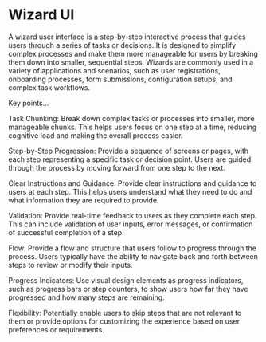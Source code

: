 # Wizard UI

A wizard user interface is a step-by-step interactive process that guides users through a series of tasks or decisions. It is designed to simplify complex processes and make them more manageable for users by breaking them down into smaller, sequential steps. Wizards are commonly used in a variety of applications and scenarios, such as user registrations, onboarding processes, form submissions, configuration setups, and complex task workflows.

Key points…

Task Chunking: Break down complex tasks or processes into smaller, more manageable chunks. This helps users focus on one step at a time, reducing cognitive load and making the overall process easier.

Step-by-Step Progression: Provide a sequence of screens or pages, with each step representing a specific task or decision point. Users are guided through the process by moving forward from one step to the next.

Clear Instructions and Guidance: Provide clear instructions and guidance to users at each step. This helps users understand what they need to do and what information they are required to provide.

Validation: Provide real-time feedback to users as they complete each step. This can include validation of user inputs, error messages, or confirmation of successful completion of a step.

Flow: Provide a flow and structure that users follow to progress through the process. Users typically have the ability to navigate back and forth between steps to review or modify their inputs.

Progress Indicators: Use visual design elements as progress indicators, such as progress bars or step counters, to show users how far they have progressed and how many steps are remaining.

Flexibility: Potentially enable users to skip steps that are not relevant to them or provide options for customizing the experience based on user preferences or requirements.
